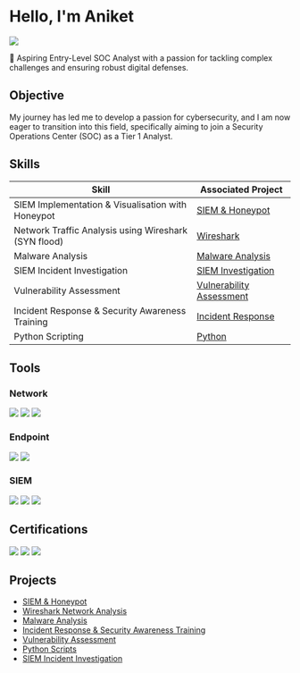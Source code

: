 # Hello, I'm Aniket
<a href="https://linkedin.com/in/aniket-kolte"><img src="https://img.shields.io/badge/-LinkedIn-0072b1?&style=for-the-badge&logo=linkedin&logoColor=white" /></a>

🔐 Aspiring Entry-Level SOC Analyst with a passion for tackling complex challenges and ensuring robust digital defenses.

## Objective

My journey has led me to develop a passion for cybersecurity, and I am now eager to transition into this field, specifically aiming to join a Security Operations Center (SOC) as a Tier 1 Analyst.

## Skills

| Skill                                                      | Associated Project         |
|------------------------------------------------------------|----------------------------|
| SIEM Implementation & Visualisation with Honeypot          | <a href="https://github.com/laaaaaarry/SIEM-Honeypot/tree/main">SIEM & Honeypot</a> |
| Network Traffic Analysis using Wireshark (SYN flood)       | <a href="https://github.com/laaaaaarry/Wireshark/tree/main">Wireshark</a> | 
| Malware Analysis                                           | <a href="https://github.com/laaaaaarry/Malware-Analysis">Malware Analysis</a> |
| SIEM Incident Investigation                                | <a href="https://github.com/laaaaaarry/SIEM-Investigation/tree/main">SIEM Investigation</a> |
| Vulnerability Assessment                                   | <a href="https://github.com/laaaaaarry/Vulnerability-Assessment">Vulnerability Assessment</a> |
| Incident Response & Security Awareness Training            | <a href="https://github.com/Aniket-Kolte-273/P-8">Incident Response</a> |
| Python Scripting                                            | <a href="https://github.com/laaaaaarry/Python-scripts/tree/main">Python</a> |

## Tools

### Network
<div>
    <img src="https://img.shields.io/badge/-Wireshark-1679A7?&style=for-the-badge&logo=Wireshark&logoColor=white" />
    <img src="https://img.shields.io/badge/-Suricata-EF3B2D?&style=for-the-badge&logo=Suricata&logoColor=white" />
    <img src="https://img.shields.io/badge/-Zeek-777BB4?&style=for-the-badge&logo=Zeek&logoColor=white" />
</div>

### Endpoint
<div>
    <img src="https://img.shields.io/badge/-Microsoft_Defender_for_Endpoint-00A4EF?&style=for-the-badge&logo=Microsoft&logoColor=white" />
    <img src="https://img.shields.io/badge/-Velociraptor-4B275F?&style=for-the-badge&logo=Velociraptor&logoColor=white" />
</div>

### SIEM
<div>
    <img src="https://img.shields.io/badge/-Microsoft_Sentinel-0078D4?&style=for-the-badge&logo=Microsoft&logoColor=white" />
    <img src="https://img.shields.io/badge/-Splunk-000000?&style=for-the-badge&logo=Splunk&logoColor=white" />
    <img src="https://img.shields.io/badge/-Elastic-005571?&style=for-the-badge&logo=Elastic&logoColor=white" />
</div>

## Certifications
<div>
<img src="https://img.shields.io/badge/-ISC2_CC-005571?&style=for-the-badge&logo=ISC2&logoColor=white" />
<img src="https://img.shields.io/badge/-Google_Cybersecurity_Professional-4285F4?&style=for-the-badge&logo=Google&logoColor=white" />
<img src="https://img.shields.io/badge/-PG_Cybersecurity_Simplilearn-000000?&style=for-the-badge&logo=Simplilearn&logoColor=white" />
</div>

## Projects
- <a href="https://github.com/laaaaaarry/SIEM-Honeypot/tree/main">SIEM & Honeypot</a>
- <a href="https://github.com/laaaaaarry/Wireshark/tree/main">Wireshark Network Analysis</a>
- <a href="https://github.com/laaaaaarry/Malware-Analysis">Malware Analysis</a>
- <a href="https://github.com/Aniket-Kolte-273/P-8">Incident Response & Security Awareness Training</a>
- <a href="https://github.com/laaaaaarry/Vulnerability-Assessment">Vulnerability Assessment</a>
- <a href="https://github.com/laaaaaarry/Python-scripts/tree/main">Python Scripts</a>
- <a href="https://github.com/laaaaaarry/SIEM-Investigation/tree/main">SIEM Incident Investigation</a>
